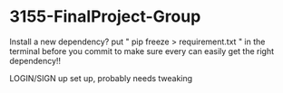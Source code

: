 # 3155-FinalProject-Group

Install a new dependency?
put " pip freeze > requirement.txt " in the terminal before you commit to make sure every can easily get the right dependency!!

LOGIN/SIGN up set up, probably needs tweaking
